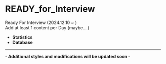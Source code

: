 # READY_for_Interview
Ready For Interview (2024.12.10 ~ ) <br>
Add at least 1 content per Day (maybe....) <br>
* **Statistics**
* **Database**
  
---

**- Additional styles and modifications will be updated soon -**
